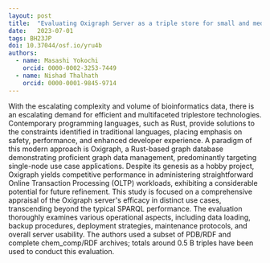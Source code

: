 ```yaml
---
layout: post
title:  "Evaluating Oxigraph Server as a triple store for small and medium-sized datasets"
date:   2023-07-01
tags: BH23JP
doi: 10.37044/osf.io/yru4b
authors:
  - name: Masashi Yokochi
    orcid: 0000-0002-3253-7449
  - name: Nishad Thalhath
    orcid: 0000-0001-9845-9714
---
```


With the escalating complexity and volume of bioinformatics data, there is an escalating demand for efficient and multifaceted triplestore technologies. Contemporary programming languages, such as Rust, provide solutions to the constraints identified in traditional languages, placing emphasis on safety, performance, and enhanced developer experience. A paradigm of this modern approach is Oxigraph, a Rust-based graph database demonstrating proficient graph data management, predominantly targeting single-node use case applications. Despite its genesis as a hobby project, Oxigraph yields competitive performance in administering straightforward Online Transaction Processing (OLTP) workloads, exhibiting a considerable potential for future refinement. This study is focused on a comprehensive appraisal of the Oxigraph server's efficacy in distinct use cases, transcending beyond the typical SPARQL performance. The evaluation thoroughly examines various operational aspects, including data loading, backup procedures, deployment strategies, maintenance protocols, and overall server usability. The authors used a subset of PDB/RDF and complete chem_comp/RDF archives; totals around 0.5 B triples have been used to conduct this evaluation.

